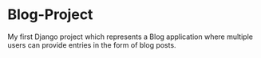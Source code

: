 # Blog-Project
My first Django project which represents a Blog application where multiple users can provide entries in the form of blog posts.
